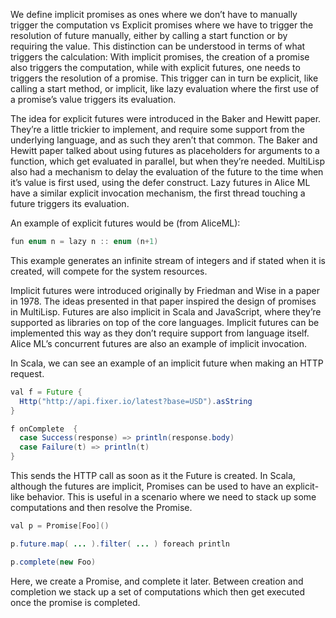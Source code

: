 We define implicit promises as ones where we don’t have to manually trigger the computation vs Explicit promises where we have to trigger the resolution of future manually, either by calling a start function or by requiring the value. This distinction can be understood in terms of what triggers the calculation: With implicit promises, the creation of a promise also triggers the computation, while with explicit futures, one needs to triggers the resolution of a promise. This trigger can in turn be explicit, like calling a start method, or implicit, like lazy evaluation where the first use of a promise’s value triggers its evaluation.

The idea for explicit futures were introduced in the Baker and Hewitt paper. They’re a little trickier to implement, and require some support from the underlying language, and as such they aren’t that common. The Baker and Hewitt paper talked about using futures as placeholders for arguments to a function, which get evaluated in parallel, but when they’re needed. MultiLisp also had a mechanism to delay the evaluation of the future to the time when it’s value is first used, using the defer construct. Lazy futures in Alice ML have a similar explicit invocation mechanism, the first thread touching a future triggers its evaluation.

An example of explicit futures would be (from AliceML):

```java
fun enum n = lazy n :: enum (n+1)
```

This example generates an infinite stream of integers and if stated when it is created, will compete for the system resources.

Implicit futures were introduced originally by Friedman and Wise in a paper in 1978. The ideas presented in that paper inspired the design of promises in MultiLisp. Futures are also implicit in Scala and JavaScript, where they’re supported as libraries on top of the core languages. Implicit futures can be implemented this way as they don’t require support from language itself. Alice ML’s concurrent futures are also an example of implicit invocation.

In Scala, we can see an example of an implicit future when making an HTTP request.

```java
val f = Future {
  Http("http://api.fixer.io/latest?base=USD").asString
}

f onComplete  {
  case Success(response) => println(response.body)
  case Failure(t) => println(t)
}
```

This sends the HTTP call as soon as it the Future is created. In Scala, although the futures are implicit, Promises can be used to have an explicit-like behavior. This is useful in a scenario where we need to stack up some computations and then resolve the Promise.

```java
val p = Promise[Foo]()

p.future.map( ... ).filter( ... ) foreach println

p.complete(new Foo)
```

Here, we create a Promise, and complete it later. Between creation and completion we stack up a set of computations which then get executed once the promise is completed.

